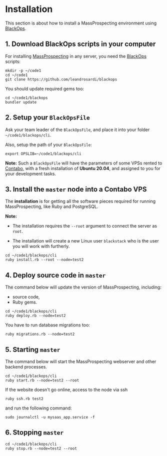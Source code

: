 # Installation

This section is about how to install a MassProspecting environment using [BlackOps](https://github.com/leandrosardi/blackops).

## 1. Download BlackOps scripts in your computer

For installing [MassProspecting](https://github.com/massprospecting) in any server, you need the [BlackOps](https://github.com/leandrosardi/blackops) scripts:

```
mkdir -p ~/code1
cd ~/code1
git clone https://github.com/leandrosardi/blackops
```

You should update required gems too:

```
cd ~/code1/blackops
bundler update
```

## 2. Setup your `BlackOpsFile`

Ask your team leader of the `BlackOpsFile`, and place it into your folder `~/code1/blackops/cli`.

Also, setup the path of your `BlackOpsFile`:

```
export OPSLIB=~/code1/blackops/cli
```

**Note:** Such a `BlackOpsFile` will have the parameters of some VPSs rented to [Contabo](https://contabo.com/), with a fresh installation of **Ubuntu 20.04**, and assigned to you for your development tasks.

## 3. Install the `master` node into a Contabo VPS

The **installation** is for getting all the software pieces required for running MassProspecting, like Ruby and PostgreSQL.

**Note:** 

- The installation requires the `--root` argument to connect the server as `root`. 

- The installation will create a new Linux user `blackstack` who is the user you will work with furtherly.

```
cd ~/code1/blackops/cli
ruby install.rb --root --node=test2
```

## 4. Deploy source code in `master`

The command below will update the version of MassProspecting, including:

- source code,
- Ruby gems.

```
cd ~/code1/blackops/cli
ruby deploy.rb --node=test2
```

You have to run database migrations too:

```
ruby migrations.rb --node=test2
```

## 5. Starting `master`

The command below will start the MassProspecting webserver and other backend processes.

```
cd ~/code1/blackops/cli
ruby start.rb --node=test2 --root
```

If the website doesn't go online, access to the node via ssh 

```
ruby ssh.rb test2
```

and run the following command:

```
sudo journalctl -u mysaas_app.service -f
```

## 6. Stopping `master`

```
cd ~/code1/blackops/cli
ruby stop.rb --node=test2 --root
```
